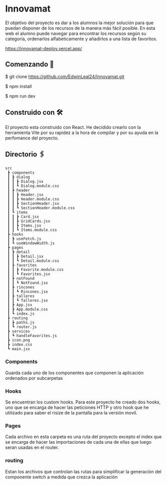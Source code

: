 # Innovamat

El objetivo del proyecto es dar a los alumnos la mejor solución para que puedan disponer de los recursos de la manera más fácil posible. 
En esta web el alumno puede navegar para encontrar los recursos según su categoría, ordenarlos alfabeticamente y añadirlos a una lista de favoritos.

https://innovamat-deploy.vercel.app/

## Comenzando 🚀

$ git clone https://github.com/EdwinLeal24/Innovamat.git

$ npm install

$ npm run dev

## Construido con 🛠️

El proyecto esta construido con React. He decidido crearlo con la herramienta Vite por su rapidez a la hora de compilar y por su ayuda en la perfomance del proyecto.

## Directorio 🖇️
```
src
 ┣ components
 ┃ ┣ dialog
 ┃ ┃ ┣ Dialog.jsx
 ┃ ┃ ┗ Dialog.module.css
 ┃ ┣ header
 ┃ ┃ ┣ Header.jsx
 ┃ ┃ ┣ Header.module.css
 ┃ ┃ ┣ SectionHeader.jsx
 ┃ ┃ ┗ SectionHeader.module.css
 ┃ ┗ items
 ┃ ┃ ┣ Card.jsx
 ┃ ┃ ┣ GridCards.jsx
 ┃ ┃ ┣ Items.jsx
 ┃ ┃ ┗ Items.module.css
 ┣ hooks
 ┃ ┣ useFetch.js
 ┃ ┗ useWindowWidth.js
 ┣ pages
 ┃ ┣ detail
 ┃ ┃ ┣ Detail.jsx
 ┃ ┃ ┗ Detail.module.css
 ┃ ┣ favorites
 ┃ ┃ ┣ Favorite.module.css
 ┃ ┃ ┗ Favorites.jsx
 ┃ ┣ notFound
 ┃ ┃ ┗ NotFound.jsx
 ┃ ┣ rincones
 ┃ ┃ ┗ Rincones.jsx
 ┃ ┣ talleres
 ┃ ┃ ┗ Talleres.jsx
 ┃ ┣ App.jsx
 ┃ ┣ App.module.css
 ┃ ┗ index.js
 ┣ routing
 ┃ ┣ paths.js
 ┃ ┗ router.js
 ┣ services
 ┃ ┗ handleFavorites.js
 ┣ icon.png
 ┣ index.css
 ┗ main.jsx
 ```
 
### Components
Guarda cada uno de los componentes que componen la aplicación ordenados por subcarpetas

### Hooks
Se encuentran los custom hooks. Para este proyecto he creado dos hooks, uno que se encarga de hacer las peticiones HTTP y otro hook que he utilizado para saber el risize 
de la pantalla para la versión movil.

### Pages
Cada archivo en esta carpeta es una ruta del proyecto excepto el index que se encarga de hacer las importaciones de cada una de ellas que luego seran usadas en el router.

### routing
Estan los archivos que controlan las rutas para simplificar la generación del componente switch a medida que crezca la aplicación
 
 
 
